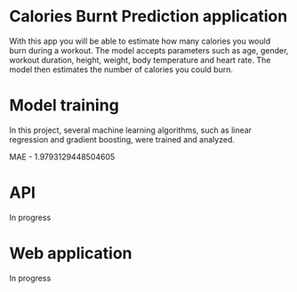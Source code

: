 # Calories Burnt Prediction application
With this app you will be able to estimate how many calories you would burn during a workout. The model accepts parameters such as age, gender, workout duration, height, weight, body temperature and heart rate. The model then estimates the number of calories you could burn.

# Model training
In this project, several machine learning algorithms, such as linear regression and gradient boosting, were trained and analyzed.

MAE - 1.9793129448504605

# API
In progress

# Web application
In progress
